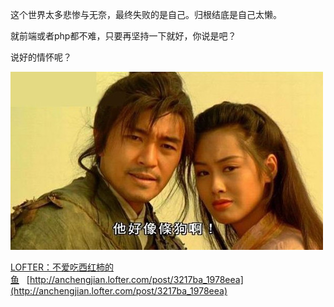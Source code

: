 这个世界太多悲惨与无奈，最终失败的是自己。归根结底是自己太懒。

就前端或者php都不难，只要再坚持一下就好，你说是吧？

说好的情怀呢？

![](./assets/imgs/6608217715051387846.jpg)

[LOFTER：不爱吃西红柿的鱼](http://anchengjian.lofter.com)&nbsp;&nbsp;&nbsp;[http://anchengjian.lofter.com/post/3217ba_1978eea](http://anchengjian.lofter.com/post/3217ba_1978eea)